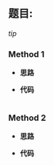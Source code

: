 ## 题目: 

*tip*

### Method 1

- **思路**

  

- **代码**

  ```python
  
  ```

  







### Method 2

- **思路**

  

- **代码**

  ```python 
  
  ```

  

